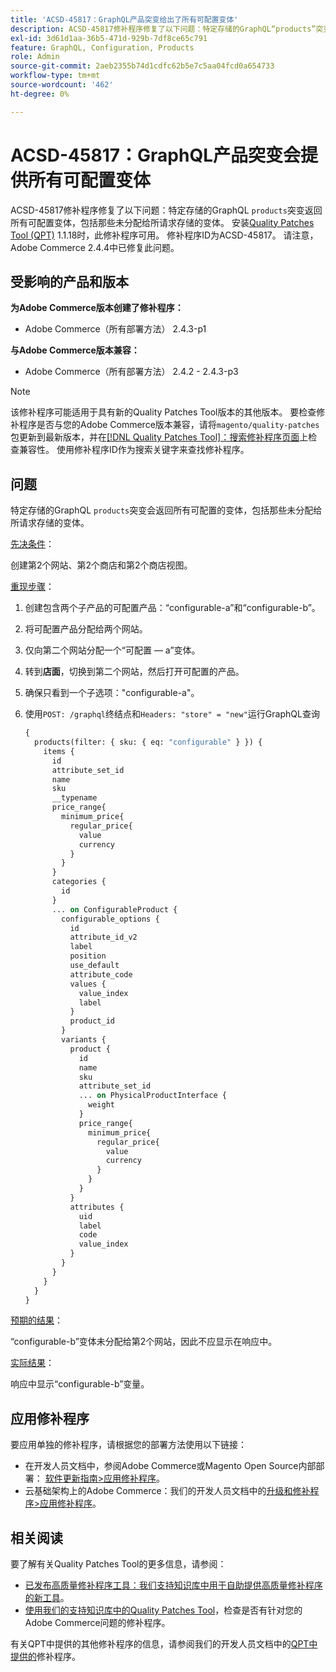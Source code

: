 ```yaml
---
title: 'ACSD-45817：GraphQL产品突变给出了所有可配置变体'
description: ACSD-45817修补程序修复了以下问题：特定存储的GraphQL“products”突变会返回所有可配置变体，包括那些未分配给所请求存储的变体。 安装[Quality Patches Tool (QPT)](/help/announcements/adobe-commerce-announcements/magento-quality-patches-released-new-tool-to-self-serve-quality-patches.md) 1.1.18后，即可使用此修补程序。 修补程序ID为ACSD-45817。 请注意，Adobe Commerce 2.4.4中已修复此问题。
exl-id: 3d61d1aa-36b5-471d-929b-7df8ce65c791
feature: GraphQL, Configuration, Products
role: Admin
source-git-commit: 2aeb2355b74d1cdfc62b5e7c5aa04fcd0a654733
workflow-type: tm+mt
source-wordcount: '462'
ht-degree: 0%

---
```


# ACSD-45817：GraphQL产品突变会提供所有可配置变体

ACSD-45817修补程序修复了以下问题：特定存储的GraphQL `products`突变返回所有可配置变体，包括那些未分配给所请求存储的变体。 安装[Quality Patches Tool (QPT)](/help/announcements/adobe-commerce-announcements/magento-quality-patches-released-new-tool-to-self-serve-quality-patches.md) 1.1.18时，此修补程序可用。 修补程序ID为ACSD-45817。 请注意，Adobe Commerce 2.4.4中已修复此问题。

## 受影响的产品和版本

**为Adobe Commerce版本创建了修补程序：**

* Adobe Commerce（所有部署方法） 2.4.3-p1

**与Adobe Commerce版本兼容：**

* Adobe Commerce（所有部署方法） 2.4.2 - 2.4.3-p3

>[!NOTE]
>
>该修补程序可能适用于具有新的Quality Patches Tool版本的其他版本。 要检查修补程序是否与您的Adobe Commerce版本兼容，请将`magento/quality-patches`包更新到最新版本，并在[[!DNL Quality Patches Tool]：搜索修补程序页面](https://experienceleague.adobe.com/tools/commerce-quality-patches/index.html)上检查兼容性。 使用修补程序ID作为搜索关键字来查找修补程序。

## 问题

特定存储的GraphQL `products`突变会返回所有可配置的变体，包括那些未分配给所请求存储的变体。

<u>先决条件</u>：

创建第2个网站、第2个商店和第2个商店视图。

<u>重现步骤</u>：

1. 创建包含两个子产品的可配置产品：“configurable-a”和“configurable-b”。
1. 将可配置产品分配给两个网站。
1. 仅向第二个网站分配一个“可配置 — a”变体。
1. 转到&#x200B;**店面**，切换到第二个网站，然后打开可配置的产品。
1. 确保只看到一个子选项：&quot;configurable-a&quot;。
1. 使用`POST: /graphql`终结点和`Headers: "store" = "new"`运行GraphQL查询

   ```GraphQL
   {
     products(filter: { sku: { eq: "configurable" } }) {
       items {
         id
         attribute_set_id
         name
         sku
         __typename
         price_range{
           minimum_price{
             regular_price{
               value
               currency
             }
           }
         }
         categories {
           id
         }
         ... on ConfigurableProduct {
           configurable_options {
             id
             attribute_id_v2
             label
             position
             use_default
             attribute_code
             values {
               value_index
               label
             }
             product_id
           }
           variants {
             product {
               id
               name
               sku
               attribute_set_id
               ... on PhysicalProductInterface {
                 weight
               }
               price_range{
                 minimum_price{
                   regular_price{
                     value
                     currency
                   }
                 }
               }
             }
             attributes {
               uid
               label
               code
               value_index
             }
           }
         }
       }
     }
   }
   ```

<u>预期的结果</u>：

“configurable-b”变体未分配给第2个网站，因此不应显示在响应中。

<u>实际结果</u>：

响应中显示“configurable-b”变量。

## 应用修补程序

要应用单独的修补程序，请根据您的部署方法使用以下链接：

* 在开发人员文档中，参阅Adobe Commerce或Magento Open Source内部部署： [软件更新指南>应用修补程序](https://experienceleague.adobe.com/en/docs/commerce-operations/tools/quality-patches-tool/usage)。
* 云基础架构上的Adobe Commerce：我们的开发人员文档中的[升级和修补程序>应用修补程序](https://experienceleague.adobe.com/en/docs/commerce-cloud-service/user-guide/develop/upgrade/apply-patches)。

## 相关阅读

要了解有关Quality Patches Tool的更多信息，请参阅：

* [已发布高质量修补程序工具：我们支持知识库中用于自助提供高质量修补程序的新工具](/help/announcements/adobe-commerce-announcements/magento-quality-patches-released-new-tool-to-self-serve-quality-patches.md)。
* [使用我们的支持知识库中的Quality Patches Tool](/help/support-tools/patches-available-in-qpt-tool/check-patch-for-magento-issue-with-magento-quality-patches.md)，检查是否有针对您的Adobe Commerce问题的修补程序。

有关QPT中提供的其他修补程序的信息，请参阅我们的开发人员文档中的[QPT中提供的](https://experienceleague.adobe.com/tools/commerce-quality-patches/index.html)修补程序。
